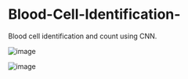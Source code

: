 # Blood-Cell-Identification-
Blood cell identification and count using CNN. 

![image](https://user-images.githubusercontent.com/41963892/134302639-08ae6530-b2d9-4051-ada9-58852d462c23.png)

![image](https://user-images.githubusercontent.com/41963892/134302570-5da44525-1a58-4a90-b7d9-cf6becfed4ca.png)

